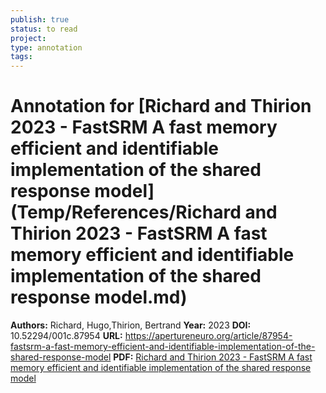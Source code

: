 ```yaml
---
publish: true
status: to read
project:
type: annotation
tags:
---
```

# Annotation for [Richard and Thirion 2023 - FastSRM A fast memory efficient and identifiable implementation of the shared response model](Temp/References/Richard and Thirion 2023 - FastSRM A fast memory efficient and identifiable implementation of the shared response model.md)

**Authors:** Richard, Hugo,Thirion, Bertrand
**Year:** 2023
**DOI:** 10.52294/001c.87954
**URL:** https://apertureneuro.org/article/87954-fastsrm-a-fast-memory-efficient-and-identifiable-implementation-of-the-shared-response-model
**PDF:** [Richard and Thirion 2023 - FastSRM A fast memory efficient and identifiable implementation of the shared response model](Papers/PDFs/Richard%20and%20Thirion%202023%20-%20FastSRM%20A%20fast%20memory%20efficient%20and%20identifiable%20implementation%20of%20the%20shared%20response%20model.pdf)
